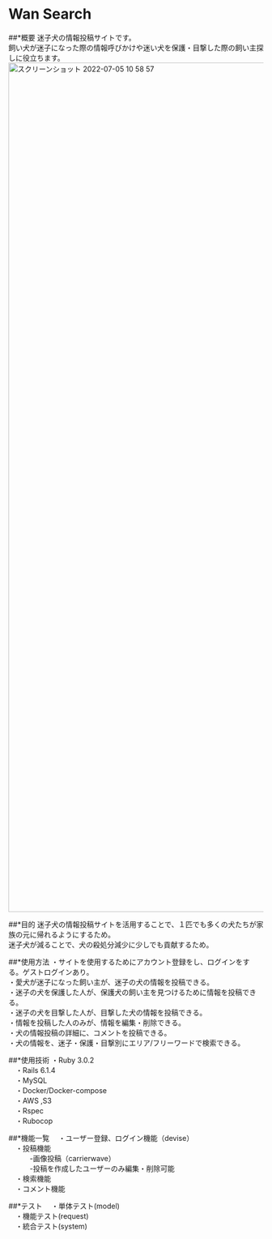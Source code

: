 # Wan Search

##*概要
迷子犬の情報投稿サイトです。　<br>
飼い犬が迷子になった際の情報呼びかけや迷い犬を保護・目撃した際の飼い主探しに役立ちます。 <br>
<img width="1677" alt="スクリーンショット 2022-07-05 10 58 57" src="https://user-images.githubusercontent.com/98066974/177234722-7418f496-6b02-4859-a44f-050029584cd3.png">

##*目的
迷子犬の情報投稿サイトを活用することで、１匹でも多くの犬たちが家族の元に帰れるようにするため。<br>
迷子犬が減ることで、犬の殺処分減少に少しでも貢献するため。　<br>

##*使用方法
・サイトを使用するためにアカウント登録をし、ログインをする。ゲストログインあり。　<br>
・愛犬が迷子になった飼い主が、迷子の犬の情報を投稿できる。　<br>
・迷子の犬を保護した人が、保護犬の飼い主を見つけるために情報を投稿できる。　<br>
・迷子の犬を目撃した人が、目撃した犬の情報を投稿できる。　<br>
・情報を投稿した人のみが、情報を編集・削除できる。　<br>
・犬の情報投稿の詳細に、コメントを投稿できる。　<br>
・犬の情報を、迷子・保護・目撃別にエリア/フリーワードで検索できる。<br>

##*使用技術
 ・Ruby 3.0.2 <br>
　・Rails 6.1.4 <br>
　・MySQL <br>
　・Docker/Docker-compose <br>
　・AWS ,S3 <br>
　・Rspec <br>
　・Rubocop <br>

##*機能一覧
　・ユーザー登録、ログイン機能（devise） <br>
　・投稿機能 <br>
　　　-画像投稿（carrierwave） <br>
　　　-投稿を作成したユーザーのみ編集・削除可能 <br>
　・検索機能 <br>
　・コメント機能 <br>

##*テスト
　・単体テスト(model) <br>
　・機能テスト(request) <br>
　・統合テスト(system) <br>
